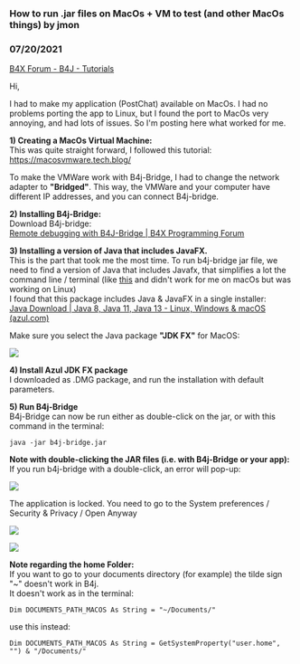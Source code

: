 ### How to run .jar files on MacOs + VM to test (and other MacOs things) by jmon
### 07/20/2021
[B4X Forum - B4J - Tutorials](https://www.b4x.com/android/forum/threads/132736/)

Hi,  
  
I had to make my application (PostChat) available on MacOs. I had no problems porting the app to Linux, but I found the port to MacOs very annoying, and had lots of issues. So I'm posting here what worked for me.  
  
  
**1) Creating a MacOs Virtual Machine:**  
This was quite straight forward, I followed this tutorial:  
<https://macosvmware.tech.blog/>  
  
To make the VMWare work with B4j-Bridge, I had to change the network adapter to **"Bridged"**. This way, the VMWare and your computer have different IP addresses, and you can connect B4j-bridge.  
  
  
  
**2) Installing B4j-Bridge:**  
Download B4j-bridge:  
[Remote debugging with B4J-Bridge | B4X Programming Forum](https://www.b4x.com/android/forum/threads/remote-debugging-with-b4j-bridge.38804/)   
  
  
  
**3) Installing a version of Java that includes JavaFX.**  
This is the part that took me the most time. To run b4j-bridge jar file, we need to find a version of Java that includes Javafx, that simplifies a lot the command line / terminal (like [this](https://www.b4x.com/android/forum/threads/how-to-execute-jar-file-with-java-11-javafx-components-missing.109247/) and didn't work for me on macOs but was working on Linux)  
I found that this package includes Java & JavaFX in a single installer:  
[Java Download | Java 8, Java 11, Java 13 - Linux, Windows & macOS (azul.com)](https://www.azul.com/downloads/?version=java-11-lts&os=macos&package=jdk-fx)  
  
Make sure you select the Java package **"JDK FX"** for MacOS:  
  
![](https://www.b4x.com/android/forum/attachments/116722)  
  
  
  
  
  
**4) Install Azul JDK FX package**  
I downloaded as .DMG package, and run the installation with default parameters.  
  
  
  
**5) Run B4j-Bridge**  
B4j-Bridge can now be run either as double-click on the jar, or with this command in the terminal:  

```B4X
java -jar b4j-bridge.jar
```

  
  
  
  
**Note with double-clicking the JAR files (i.e. with B4j-Bridge or your app):**  
If you run b4j-bridge with a double-click, an error will pop-up:  
  
![](https://www.b4x.com/android/forum/attachments/116723)  
  
The application is locked. You need to go to the System preferences / Security & Privacy / Open Anyway  
  
![](https://www.b4x.com/android/forum/attachments/116724)  
  
![](https://www.b4x.com/android/forum/attachments/116725)  
  
  
  
**Note regarding the home Folder:**  
If you want to go to your documents directory (for example) the tilde sign "~" doesn't work in B4j.  
It doesn't work as in the terminal:  

```B4X
Dim DOCUMENTS_PATH_MACOS As String = "~/Documents/"
```

  
use this instead:  

```B4X
Dim DOCUMENTS_PATH_MACOS As String = GetSystemProperty("user.home", "") & "/Documents/"
```